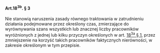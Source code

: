 #### Art.18<sup>3b</sup>. § 3

Nie stanowią naruszenia zasady równego traktowania w zatrudnieniu działania podejmowane przez określony czas, zmierzające do wyrównywania szans wszystkich lub znacznej liczby pracowników wyróżnionych z jednej lub kilku przyczyn określonych w art. [18<sup>3a</sup> § 1](./art_18_3a-1.md), przez zmniejszenie na korzyść takich pracowników faktycznych nierówności, w zakresie określonym w tym przepisie.

